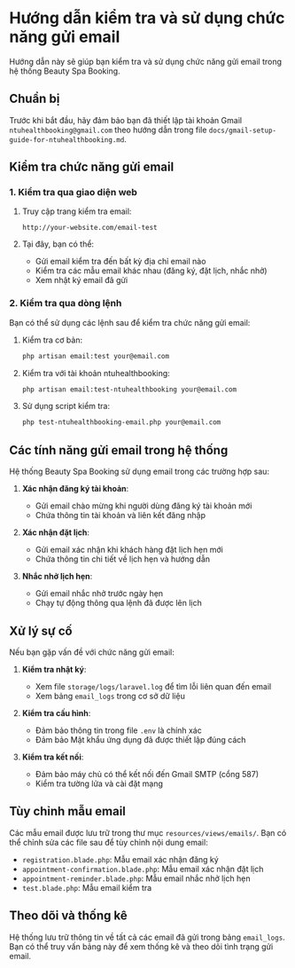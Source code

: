 # Hướng dẫn kiểm tra và sử dụng chức năng gửi email

Hướng dẫn này sẽ giúp bạn kiểm tra và sử dụng chức năng gửi email trong hệ thống Beauty Spa Booking.

## Chuẩn bị

Trước khi bắt đầu, hãy đảm bảo bạn đã thiết lập tài khoản Gmail `ntuhealthbooking@gmail.com` theo hướng dẫn trong file `docs/gmail-setup-guide-for-ntuhealthbooking.md`.

## Kiểm tra chức năng gửi email

### 1. Kiểm tra qua giao diện web

1. Truy cập trang kiểm tra email:
   ```
   http://your-website.com/email-test
   ```

2. Tại đây, bạn có thể:
   - Gửi email kiểm tra đến bất kỳ địa chỉ email nào
   - Kiểm tra các mẫu email khác nhau (đăng ký, đặt lịch, nhắc nhở)
   - Xem nhật ký email đã gửi

### 2. Kiểm tra qua dòng lệnh

Bạn có thể sử dụng các lệnh sau để kiểm tra chức năng gửi email:

1. Kiểm tra cơ bản:
   ```bash
   php artisan email:test your@email.com
   ```

2. Kiểm tra với tài khoản ntuhealthbooking:
   ```bash
   php artisan email:test-ntuhealthbooking your@email.com
   ```

3. Sử dụng script kiểm tra:
   ```bash
   php test-ntuhealthbooking-email.php your@email.com
   ```

## Các tính năng gửi email trong hệ thống

Hệ thống Beauty Spa Booking sử dụng email trong các trường hợp sau:

1. **Xác nhận đăng ký tài khoản**:
   - Gửi email chào mừng khi người dùng đăng ký tài khoản mới
   - Chứa thông tin tài khoản và liên kết đăng nhập

2. **Xác nhận đặt lịch**:
   - Gửi email xác nhận khi khách hàng đặt lịch hẹn mới
   - Chứa thông tin chi tiết về lịch hẹn và hướng dẫn

3. **Nhắc nhở lịch hẹn**:
   - Gửi email nhắc nhở trước ngày hẹn
   - Chạy tự động thông qua lệnh đã được lên lịch

## Xử lý sự cố

Nếu bạn gặp vấn đề với chức năng gửi email:

1. **Kiểm tra nhật ký**:
   - Xem file `storage/logs/laravel.log` để tìm lỗi liên quan đến email
   - Xem bảng `email_logs` trong cơ sở dữ liệu

2. **Kiểm tra cấu hình**:
   - Đảm bảo thông tin trong file `.env` là chính xác
   - Đảm bảo Mật khẩu ứng dụng đã được thiết lập đúng cách

3. **Kiểm tra kết nối**:
   - Đảm bảo máy chủ có thể kết nối đến Gmail SMTP (cổng 587)
   - Kiểm tra tường lửa và cài đặt mạng

## Tùy chỉnh mẫu email

Các mẫu email được lưu trữ trong thư mục `resources/views/emails/`. Bạn có thể chỉnh sửa các file sau để tùy chỉnh nội dung email:

- `registration.blade.php`: Mẫu email xác nhận đăng ký
- `appointment-confirmation.blade.php`: Mẫu email xác nhận đặt lịch
- `appointment-reminder.blade.php`: Mẫu email nhắc nhở lịch hẹn
- `test.blade.php`: Mẫu email kiểm tra

## Theo dõi và thống kê

Hệ thống lưu trữ thông tin về tất cả các email đã gửi trong bảng `email_logs`. Bạn có thể truy vấn bảng này để xem thống kê và theo dõi tình trạng gửi email.
